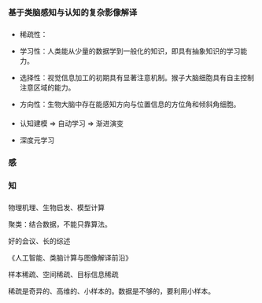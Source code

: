 ### 基于类脑感知与认知的复杂影像解译

>

###

* 稀疏性：

* 学习性：人类能从少量的数据学到一般化的知识，即具有抽象知识的学习能力。

* 选择性：视觉信息加工的初期具有显著注意机制。猴子大脑细胞具有自主控制注意区域的能力。

* 方向性：生物大脑中存在能感知方向与位置信息的方位角和倾斜角细胞。

####

* 认知建模 => 自动学习 => 渐进演变

* 深度元学习


### 感

### 知

###

物理机理、生物启发、模型计算


聚类：结合数据，不能只靠算法。

好的会议、长的综述

《人工智能、类脑计算与图像解译前沿》

样本稀疏、空间稀疏、目标信息稀疏

稀疏是奇异的、高维的、小样本的。数据是不够的，要利用小样本。

